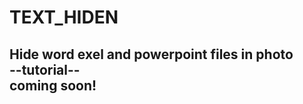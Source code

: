 # TEXT_HIDEN
 Hide word exel and powerpoint files in photo<br>
 --tutorial--<br>
 coming soon!<br>
 --------------------------------------------------
